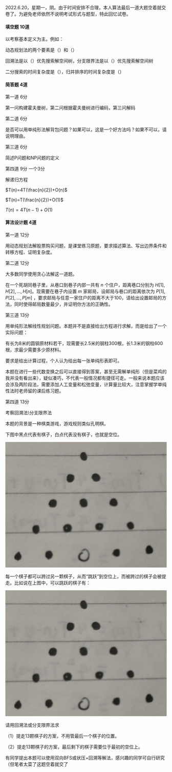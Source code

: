 2022.6.20，星期一，阴。由于时间安排不合理，本人算法最后一道大题空着就交卷了。为避免老师依然不说明考试形式与题型，特此回忆试卷。

#### 填空题 10道

以考察基本定义为主。例如：

动态规划法的两个要素是（）和（）

回溯法是以（）优先搜索解空间树，分支限界法是以（）优先搜索解空间树

二分搜索的时间复杂度是（），归并排序的时间复杂度是（）

#### 简答题 4道

第一道 6分

第一问构建霍夫曼树，第二问根据霍夫曼树进行编码，第三问解码

第二道 6分

是否可以用单纯形法解背包问题？如果可以，这是一个好方法吗？如果不可以，请说明理由。

第三道 6分

简述P问题和NP问题的定义

第四道 9分 一个3分

解递归方程

$T(n)=4T(\frac{n}{2})+O(n)$

$T(n)=T(\frac{n}{2})+O(1)$

$T(n)=4T(n-1)+O(1)$

#### 算法设计题 4道

第一道 12分

用动态规划法解股票购买问题，是课堂练习原题，要求描述算法、写出边界条件和转移方程、证明复杂度。

第二道 12分

大多数同学使用贪心法解这一道题。

在一个死胡同巷子里，从巷口到巷子内部一共有 $n$ 个住户，距离巷口分别为 $H[1],H[2],\dots,H[n]$。现需要在巷子内设置 $m$ 家邮局，设邮局与巷口的距离依次为 $P[1],P[2],...,P[m]$ ，要求邮局与任意一家住户的距离不大于100，请给出设置邮局的方法，同时使得邮局数量最少，并证明你方法的正确性。

第三道 13分

用单纯形法解线性规划问题。本题并不是直接给出方程进行求解，而是给出了一个实际问题：

有长为8米的圆钢原材料若干，现需要长2.5米的钢柱300根，长1.3米的钢柱600根，求最少需要多少原材料。

要求是给出计算过程，个人认为给出每一张单纯形表即可。

本题在进行一些代数变换之后可以直接得到答案，甚至无需解单纯形（但是菜鸡的我并没有看出来），疑似凑巧，不代表一般情况都有捷径可走。一般来说本题应该会涉及两阶段法，需要添加人工变量和松弛变量，计算量比较大，注意掌握学单纯性法时老师留的课后练习题。

第四道 13分

考察回溯法\分支限界法

本题的背景是一种棋类游戏，游戏规则类似孔明棋。

下图中黑点代表有棋子，白点代表没有棋子，也就是空位。

![](https://github.com/AutomataZ/TJCS-Course/blob/master/101029_%E7%AE%97%E6%B3%95%E5%88%86%E6%9E%90%E4%B8%8E%E8%AE%BE%E8%AE%A1/doc/exam/2022/%E6%A3%8B%E5%AD%90.png?raw=true)

每一个棋子都可以跨过另一颗棋子，从而“跳跃”到空位上，而被跨过的棋子会被提走。比如说在上图中，可以跳跃的棋子有：

![](https://github.com/AutomataZ/TJCS-Course/blob/master/101029_%E7%AE%97%E6%B3%95%E5%88%86%E6%9E%90%E4%B8%8E%E8%AE%BE%E8%AE%A1/doc/exam/2022/%E6%A3%8B%E5%AD%90.png?raw=true)

请用回溯法或分支限界法求

（1）提走13颗棋子的方案，不用管最后一个棋子的位置。

（2）提走13颗棋子的方案，最后剩下的棋子需要位于最初的空位上。

有同学提出本题可以使用双向BFS或状压+回溯等解法，感兴趣的同学可自行研究（但笔者太菜了这题空着就交了
